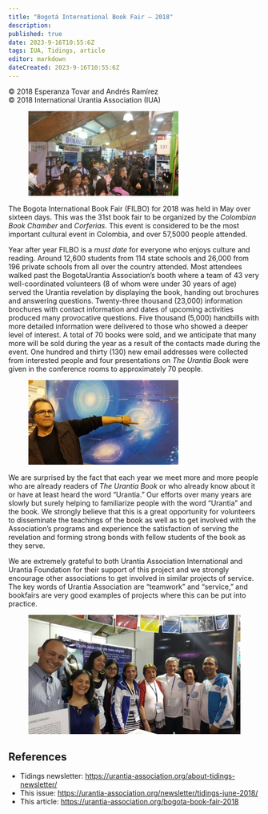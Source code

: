 ```yaml
---
title: "Bogotá International Book Fair – 2018"
description: 
published: true
date: 2023-9-16T10:55:6Z
tags: IUA, Tidings, article
editor: markdown
dateCreated: 2023-9-16T10:55:6Z
---
```


<p class="v-card v-sheet theme--light gray lighten-3 px-2">© 2018 Esperanza Tovar and Andrés Ramírez<br>© 2018 International Urantia Association (IUA)</p>

<figure id="Figure_1" class="image urantiapedia image-style-align-left">
<img src="../../../image/article/IUA_Tidings/Bogota-BF-4-300x169.jpg">
</figure>

The Bogota International Book Fair (FILBO) for 2018 was held in May over sixteen days. This was the 31st book fair to be organized by the _Colombian Book Chamber_ and _Corferias._ This event is considered to be the most important cultural event in Colombia, and over 57,5000 people attended.

Year after year FILBO is a _must date_ for everyone who enjoys culture and reading. Around 12,600 students from 114 state schools and 26,000 from 196 private schools from all over the country attended. Most attendees walked past the BogotaUrantia Association’s booth where a team of 43 very well-coordinated volunteers (8 of whom were under 30 years of age) served the Urantia revelation by displaying the book, handing out brochures and answering questions. Twenty-three thousand (23,000) information brochures with contact information and dates of upcoming activities produced many provocative questions. Five thousand (5,000) handbills with more detailed information were delivered to those who showed a deeper level of interest. A total of 70 books were sold, and we anticipate that many more will be sold during the year as a result of the contacts made during the event. One hundred and thirty (130) new email addresses were collected from interested people and four presentations on _The Urantia Book_ were given in the conference rooms to approximately 70 people.

<figure id="Figure_2" class="image urantiapedia image-style-align-right">
<img src="../../../image/article/IUA_Tidings/Bogota-BF-5-300x169.jpg">
</figure>

We are surprised by the fact that each year we meet more and more people who are already readers of _The Urantia Book_ or who already know about it or have at least heard the word “Urantia.” Our efforts over many years are slowly but surely helping to familiarize people with the word “Urantia” and the book. We strongly believe that this is a great opportunity for volunteers to disseminate the teachings of the book as well as to get involved with the Association’s programs and experience the satisfaction of serving the revelation and forming strong bonds with fellow students of the book as they serve.

We are extremely grateful to both Urantia Association International and Urantia Foundation for their support of this project and we strongly encourage other associations to get involved in similar projects of service. The key words of Urantia Association are “teamwork” and “service,” and bookfairs are very good examples of projects where this can be put into practice.

<figure id="Figure_3" class="image urantiapedia">
<img src="../../../image/article/IUA_Tidings/Bogota-BF-Group-706x397.jpg">
</figure>

## References

- Tidings newsletter: https://urantia-association.org/about-tidings-newsletter/
- This issue: https://urantia-association.org/newsletter/tidings-june-2018/
- This article: https://urantia-association.org/bogota-book-fair-2018